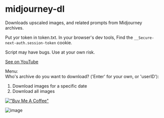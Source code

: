 # midjourney-dl

Downloads upscaled images, and related prompts from Midjourney archives.  

Put yor token in token.txt. 
In your browser's dev tools,
Find the `__Secure-next-auth.session-token` cookie.

Script may have bugs. Use at your own risk.

[See on YouTube](https://youtu.be/_mVR2Zb6TFI)

Menu:  
 Who's archive do you want to download? ('Enter' for your own, or 'userID'): 
   1. Download images for a specific date
   2. Download all images
   
   [!["Buy Me A Coffee"](https://www.buymeacoffee.com/assets/img/custom_images/orange_img.png)](https://www.buymeacoffee.com/hallucination)

   
   ![image](https://user-images.githubusercontent.com/83740044/233791037-b9b49cbf-2505-465d-b324-eee518777445.png)
